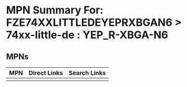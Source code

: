 



# MPN Summary For: FZE74XXLITTLEDEYEPRXBGAN6 > 74xx-little-de : YEP_R-XBGA-N6

## MPNs
  

|MPN|Direct Links|Search Links|
| :--- | :--- | :--- |
||||
